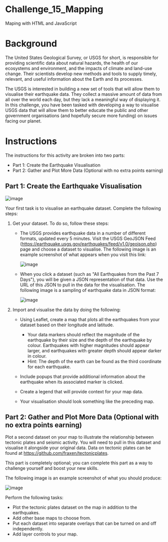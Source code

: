 # Challenge_15_Mapping
Maping with HTML and JavaScript

# Background
The United States Geological Survey, or USGS for short, is responsible for providing scientific data about natural hazards, the health of our ecosystems and environment, and the impacts of climate and land-use change. Their scientists develop new methods and tools to supply timely, relevant, and useful information about the Earth and its processes.

The USGS is interested in building a new set of tools that will allow them to visualise their earthquake data. They collect a massive amount of data from all over the world each day, but they lack a meaningful way of displaying it. In this challenge, you have been tasked with developing a way to visualise USGS data that will allow them to better educate the public and other government organisations (and hopefully secure more funding) on issues facing our planet.

# Instructions
The instructions for this activity are broken into two parts:
   - Part 1: Create the Earthquake Visualisation
   - Part 2: Gather and Plot More Data (Optional with no extra points earning)

## Part 1: Create the Earthquake Visualisation

![image](https://github.com/VanHg33/Challenge_15_Mapping/assets/135322223/6448d08b-8401-4459-8c2a-63e24fd0b4fe)

Your first task is to visualise an earthquake dataset. Complete the following steps:
  1. Get your dataset. To do so, follow these steps:
       - The USGS provides earthquake data in a number of different formats, updated every 5 minutes. Visit the USGS GeoJSON Feed (https://earthquake.usgs.gov/earthquakes/feed/v1.0/geojson.php) page and choose a dataset to visualise. The following image is an example screenshot of what appears when you visit this link:
         
            ![image](https://github.com/VanHg33/Challenge_15_Mapping/assets/135322223/1988bfc8-466b-4ece-a7fb-9428483f001b)

      - When you click a dataset (such as "All Earthquakes from the Past 7 Days"), you will be given a JSON representation of that data. Use the URL of this JSON to pull in the data for the visualisation. The following image is a sampling of earthquake data in JSON format:
        
           ![image](https://github.com/VanHg33/Challenge_15_Mapping/assets/135322223/bed1574a-dcfb-4d77-8667-fab5d501d1e6)

  2. Import and visualise the data by doing the following:
       - Using Leaflet, create a map that plots all the earthquakes from your dataset based on their longitude and latitude.
           - Your data markers should reflect the magnitude of the earthquake by their size and the depth of the earthquake by colour. Earthquakes with higher magnitudes should appear larger, and earthquakes with greater depth should appear darker in colour.
           - Hint: The depth of the earth can be found as the third coordinate for each earthquake.

      - Include popups that provide additional information about the earthquake when its associated marker is clicked.
      - Create a legend that will provide context for your map data.
      - Your visualisation should look something like the preceding map.

## Part 2: Gather and Plot More Data (Optional with no extra points earning)
Plot a second dataset on your map to illustrate the relationship between tectonic plates and seismic activity. You will need to pull in this dataset and visualise it alongside your original data. Data on tectonic plates can be found at https://github.com/fraxen/tectonicplates.

This part is completely optional; you can complete this part as a way to challenge yourself and boost your new skills.

The following image is an example screenshot of what you should produce:

![image](https://github.com/VanHg33/Challenge_15_Mapping/assets/135322223/25f0a1f0-4bd1-4a73-9ca1-c96a5a8956a0)

Perform the following tasks:
  - Plot the tectonic plates dataset on the map in addition to the earthquakes.
  - Add other base maps to choose from.
  - Put each dataset into separate overlays that can be turned on and off independently.
  - Add layer controls to your map.
